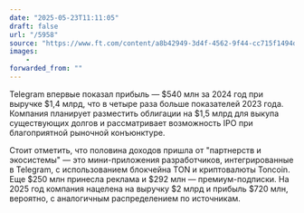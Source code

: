 ```yaml
---
date: "2025-05-23T11:11:05"
draft: false
url: "/5958"
source: "https://www.ft.com/content/a8b42949-3d4f-4562-9f44-cc715f1494dc?accessToken=zwAGNbOBmwvAkdOotClJPU9FYtOfRMxxXxSU3A.MEQCIGvW5bl3DQF7x4NlNkh9bfIg_BEdQHSiZbLKlWl5q7-eAiAUFBBT0TS7bOqZYMWXY0xoVwvUSU5O1TTuErFN2_u6xQ&sharetype=gift&token=f163bea2-a491-4674-80c7-7a2aa7ef7b51&ref=platformer.news"
images:
    -
forwarded_from: ""
---
```


Telegram впервые показал прибыль — $540 млн за 2024 год при выручке $1,4 млрд, что в четыре раза больше показателей 2023 года. Компания планирует разместить облигации на $1,5 млрд для выкупа существующих долгов и рассматривает возможность IPO при благоприятной рыночной конъюнктуре.

Стоит отметить, что половина доходов пришла от "партнерств и экосистемы" — это мини-приложения разработчиков, интегрированные в Telegram, с использованием блокчейна TON и криптовалюты Toncoin. Еще $250 млн принесла реклама и $292 млн — премиум-подписки. На 2025 год компания нацелена на выручку $2 млрд и прибыль $720 млн, вероятно, с аналогичным распределением по источникам.
